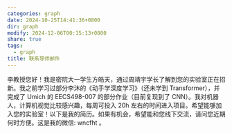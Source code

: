 ```yaml
---
categories: graph
date: 2024-10-25T14:41:36+0800
dir: graph
modify: 2024-12-06T00:15:13+0800
share: true
tags:
  - graph
title: 联系导师邮件
---
```


李教授您好！我是密院大一学生方皓天，通过周靖宇学长了解到您的实验室正在招新。我之前学习过部分李沐的《动手学深度学习》（还未学到 Transformer），并完成了 Umich 的 EECS498-007 的部分作业（目前复现到了 CNN）。我对机器人，计算机视觉比较感兴趣，每周可投入 20h 左右的时间进入项目。希望能够加入您的实验室！以下是我的简历。如果有机会，希望能和您线下交流，请问您近期何时方便。这是我的微信: wncfht 。